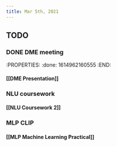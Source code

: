 ```yaml
---
title: Mar 5th, 2021
---
```


## TODO
### DONE DME meeting
:PROPERTIES:
:done: 1614962160555
:END:
#### [[DME Presentation]]
### NLU coursework
#### [[NLU Coursework 2]]
### MLP CLIP
#### [[MLP Machine Learning Practical]]